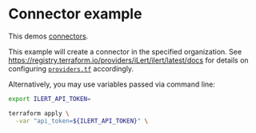 # Connector example

This demos [connectors](https://docs.ilert.com/getting-started/readme#connectors-and-alert-actions-aka-outbound-integrations).

This example will create a connector in the specified organization. See https://registry.terraform.io/providers/iLert/ilert/latest/docs for details on configuring [`providers.tf`](./providers.tf) accordingly.

Alternatively, you may use variables passed via command line:

```sh
export ILERT_API_TOKEN=
```

```sh
terraform apply \
  -var "api_token=${ILERT_API_TOKEN}" \
```
